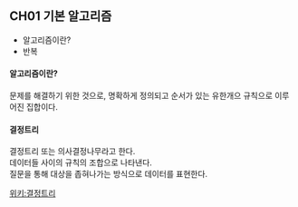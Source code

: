 ## CH01 기본 알고리즘
* 알고리즘이란?
* 반복


#### 알고리즘이란?
문제를 해결하기 위한 것으로, 명확하게 정의되고 순서가 있는 유한개으 규칙으로 이루어진 집합이다.

#### 결정트리
결정트리 또는 의사결정나무라고 한다.  
데이터들 사이의 규칙의 조합으로 나타낸다.  
질문을 통해 대상을 좁혀나가는 방식으로 데이터를 표현한다.  

[위키:결정트리](https://ko.wikipedia.org/wiki/결정_트리_학습법)
